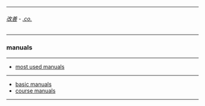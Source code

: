 
---

###### [改善](https://github.com/ttltrk/0C/blob/master/README.MD) - [.co.](https://github.com/ttltrk/PRG/blob/master/CODING.MD) 

---

### manuals

---

* [most used manuals](https://github.com/ttltrk/PRG/blob/master/MUM.MD)

---

* [basic manuals](https://github.com/ttltrk/PRG/blob/master/MANUALS.MD)
* [course manuals](https://github.com/ttltrk/PRG/blob/master/COUR_MAN.MD)

---
